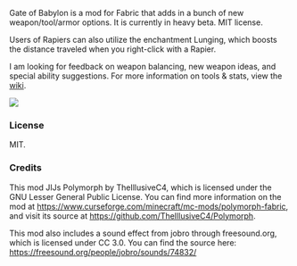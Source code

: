 
Gate of Babylon is a mod for Fabric that adds in a bunch of new weapon/tool/armor options. It is currently in heavy beta. MIT license. 

Users of Rapiers can also utilize the enchantment Lunging, which boosts the distance traveled when you right-click with a Rapier.

I am looking for feedback on weapon balancing, new weapon ideas, and special ability suggestions. For more information on tools & stats, view the [wiki](https://github.com/Draylar/gate-of-babylon/wiki).

![](https://i.imgur.com/QPCb6My.png)

### License

MIT.

### Credits
This mod JIJs Polymorph by TheIllusiveC4, which is licensed under the GNU Lesser General Public License. You can find more information on the mod at https://www.curseforge.com/minecraft/mc-mods/polymorph-fabric, and visit its source at https://github.com/TheIllusiveC4/Polymorph.

This mod also includes a sound effect from jobro through freesound.org, which is licensed under CC 3.0. You can find the source here: https://freesound.org/people/jobro/sounds/74832/
